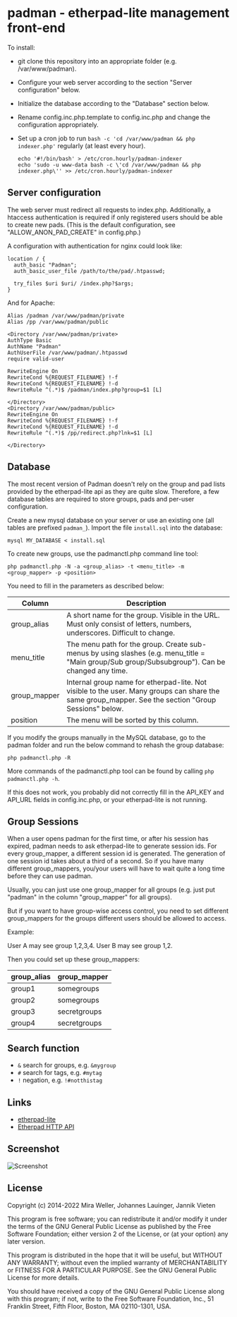 # padman - etherpad-lite management front-end

To install:
* git clone this repository into an appropriate folder (e.g. /var/www/padman).
* Configure your web server according to the section "Server configuration" below.
* Initialize the database according to the "Database" section below.
* Rename config.inc.php.template to config.inc.php and change the configuration appropriately.
* Set up a cron job to run `bash -c 'cd /var/www/padman && php indexer.php'` regularly (at least every hour).
  
  ```
  echo '#!/bin/bash' > /etc/cron.hourly/padman-indexer
  echo 'sudo -u www-data bash -c \'cd /var/www/padman && php indexer.php\'' >> /etc/cron.hourly/padman-indexer
  ```

## Server configuration

The web server must redirect all requests to index.php. Additionally, a htaccess
authentication is required if only registered users should be able to create new
pads. (This is the default configuration, see "ALLOW_ANON_PAD_CREATE" in config.php.)

A configuration with authentication for nginx could look like:

```
location / {
  auth_basic "Padman";
  auth_basic_user_file /path/to/the/pad/.htpasswd;

  try_files $uri $uri/ /index.php?$args;
}
```

And for Apache:

```
Alias /padman /var/www/padman/private
Alias /pp /var/www/padman/public

<Directory /var/www/padman/private>
AuthType Basic
AuthName "Padman"
AuthUserFile /var/www/padman/.htpasswd
require valid-user

RewriteEngine On
RewriteCond %{REQUEST_FILENAME} !-f
RewriteCond %{REQUEST_FILENAME} !-d
RewriteRule ^(.*)$ /padman/index.php?group=$1 [L]

</Directory>
<Directory /var/www/padman/public>
RewriteEngine On
RewriteCond %{REQUEST_FILENAME} !-f
RewriteCond %{REQUEST_FILENAME} !-d
RewriteRule ^(.*)$ /pp/redirect.php?lnk=$1 [L]

</Directory>
```


## Database

The most recent version of Padman doesn't rely on the group and pad lists provided
by the etherpad-lite api as they are quite slow. Therefore, a few database tables are
required to store groups, pads and per-user configuration.

Create a new mysql database on your server or use an existing one (all tables are 
prefixed `padman_`). Import the file `install.sql` into the database:

    mysql MY_DATABASE < install.sql

To create new groups, use the padmanctl.php command line tool:

    php padmanctl.php -N -a <group_alias> -t <menu_title> -m <group_mapper> -p <position>

You need to fill in the parameters as described below:

| Column      | Description                                           |
|-------------|-------------------------------------------------------|
| group_alias | A short name for the group. Visible in the URL. Must only consist of letters, numbers, underscores. Difficult to change.  |
| menu_title  | The menu path for the group. Create sub-menus by using slashes (e.g. menu_title = "Main group/Sub group/Subsubgroup"). Can be changed any time. |
| group_mapper | Internal group name for etherpad-lite. Not visible to the user. Many groups can share the same group_mapper. See the section "Group Sessions" below. |
| position    | The menu will be sorted by this column. |

If you modify the groups manually in the MySQL database, go to the padman folder and run the below command to rehash the group database:

    php padmanctl.php -R

More commands of the padmanctl.php tool can be found by calling `php padmanctl.php -h`.

If this does not work, you probably did not correctly fill in the API_KEY and API_URL fields in  config.inc.php,
or your etherpad-lite is not running.


## Group Sessions

When a user opens padman for the first time, or after his session has expired, padman needs to
ask etherpad-lite to generate session ids. For every group_mapper, a different session id is generated.
The generation of one session id takes about a third of a second. So if you have many different 
group_mappers, you/your users will have to wait quite a long time before they can use padman.

Usually, you can just use one group_mapper for all groups (e.g. just put "padman" in the 
column "group_mapper" for all groups).

But if you want to have group-wise access control, you need to set different group_mappers for
the groups different users should be allowed to access.

Example:

User A may see group 1,2,3,4. User B may see group 1,2. 

Then you could set up these group_mappers:

| group_alias | group_mapper |
|-------------|--------------|
| group1      | somegroups    |
| group2      | somegroups    |
| group3      | secretgroups  |
| group4      | secretgroups  |


## Search function


* `&` search for groups, e.g. `&mygroup`
* `#` search for tags, e.g. `#mytag`
* `!` negation, e.g. `!#notthistag`

## Links

* [etherpad-lite](https://github.com/ether/etherpad-lite/)
* [Etherpad HTTP API](http://etherpad.org/doc/v1.4.1/#index_http_api)

## Screenshot

![Screenshot](http://u.dropme.de/5165/61a34f/Bildschirmfoto-2014-12-04-um-15.26.02.png)


## License

Copyright (c) 2014-2022 Mira Weller, Johannes Lauinger, Jannik Vieten

This program is free software; you can redistribute it and/or
modify it under the terms of the GNU General Public License
as published by the Free Software Foundation; either version 2
of the License, or (at your option) any later version.

This program is distributed in the hope that it will be useful,
but WITHOUT ANY WARRANTY; without even the implied warranty of
MERCHANTABILITY or FITNESS FOR A PARTICULAR PURPOSE.  See the
GNU General Public License for more details.

You should have received a copy of the GNU General Public License
along with this program; if not, write to the Free Software
Foundation, Inc., 51 Franklin Street, Fifth Floor, Boston, MA  02110-1301, USA.


